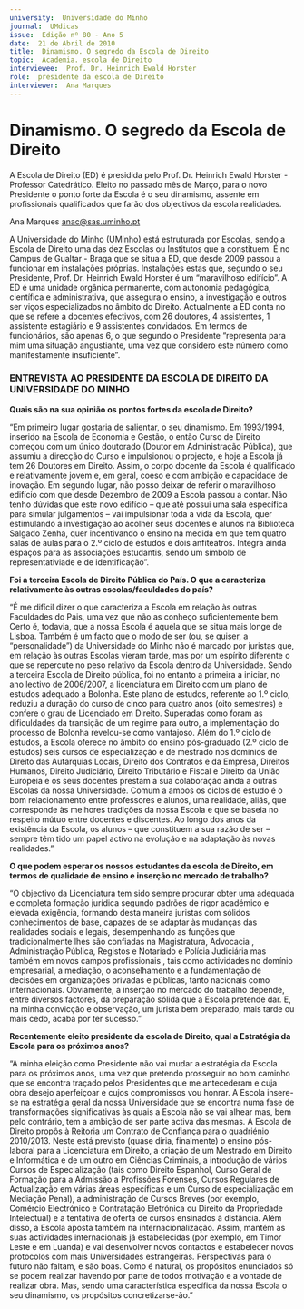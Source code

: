```yaml
---
university:  Universidade do Minho
journal:  UMdicas
issue:  Edição nº 80 - Ano 5
date:  21 de Abril de 2010
title:  Dinamismo. O segredo da Escola de Direito
topic:  Academia. escola de Direito
interviewee:  Prof. Dr. Heinrich Ewald Horster
role:  presidente da escola de Direito
interviewer:  Ana Marques
--- 
```


# Dinamismo. O segredo da Escola de Direito 

A Escola de Direito (ED) é presidida pelo Prof. Dr. Heinrich Ewald Horster - Professor Catedrático. Eleito no passado mês de Março, para o novo Presidente o ponto forte da Escola é o seu dinamismo, assente em profissionais qualificados que farão dos objectivos da escola realidades.
 
Ana Marques anac@sas.uminho.pt 


A Universidade do Minho (UMinho) está estruturada por Escolas, sendo a Escola de Direito uma das dez Escolas ou Institutos que a constituem. É no Campus de Gualtar - Braga que se situa a ED, que desde 2009 passou a funcionar em instalações próprias. Instalações estas que, segundo o seu Presidente, Prof. Dr. Heinrich Ewald Horster é um “maravilhoso edifício”. A ED é uma unidade orgânica permanente, com autonomia pedagógica, científica e administrativa, que assegura o ensino, a investigação e outros ser viços especializados no âmbito do Direito.
Actualmente a ED conta no que se refere a docentes efectivos, com 26 doutores, 4 assistentes, 1 assistente estagiário e 9 assistentes convidados. Em termos de funcionários, são apenas 6, o que segundo o Presidente “representa para mim uma situação angustiante, uma vez que considero este número como manifestamente insuficiente”.
 
### ENTREVISTA AO PRESIDENTE DA ESCOLA DE DIREITO DA UNIVERSIDADE DO MINHO 


**Quais são na sua opinião os pontos fortes da escola de Direito?**

“Em primeiro lugar gostaria de salientar, o seu dinamismo.
Em 1993/1994, inserido na Escola de Economia e Gestão, o então Curso de Direito começou com um único doutorado (Doutor em Administração Pública), que assumiu a direcção do Curso e impulsionou o projecto, e hoje a Escola já tem 26 Doutores em Direito.
Assim, o corpo docente da Escola é qualificado e relativamente jovem e, em geral, coeso e com ambição e capacidade de inovação.
Em segundo lugar, não posso deixar de referir o maravilhoso edifício com que desde Dezembro de 2009 a Escola passou a contar.
Não tenho dúvidas que este novo edifício – que até possui uma sala específica para simular julgamentos – vai impulsionar toda a vida da Escola, quer estimulando a investigação ao acolher seus docentes e alunos na Biblioteca Salgado Zenha, quer incentivando o ensino na medida em que tem quatro salas de aulas para o 2.º ciclo de estudos e dois anfiteatros.
Integra ainda espaços para as associações estudantis, sendo um símbolo de representativiade e de identificação”.
 

**Foi a terceira Escola de Direito Pública do País. O que a caracteriza relativamente às outras escolas/faculdades do país?**

“É me difícil dizer o que caracteriza a Escola em relação às outras Faculdades do Pais, uma vez que não as conheço suficientemente bem. Certo é, todavia, que a nossa Escola é aquela que se situa mais longe de Lisboa. Também é um facto que o modo de ser (ou, se quiser, a “personalidade”) da Universidade do Minho não é marcado por juristas que, em relação às outras Escolas vieram tarde, mas por um espírito diferente o que se repercute no peso relativo da Escola dentro da Universidade.
Sendo a terceira Escola de Direito pública, foi no entanto a primeira a iniciar, no ano lectivo de 2006/2007, a licenciatura em Direito com um plano de estudos adequado a Bolonha. Este plano de estudos, referente ao 1.º ciclo, reduziu a duração do curso de cinco para quatro anos (oito semestres) e confere o grau de Licenciado em Direito. Superadas como foram as dificuldades da transição de um regime para outro, a implementação do processo de Bolonha revelou-se como vantajoso. Além do 1.º ciclo de estudos, a Escola oferece no âmbito do ensino pós-graduado (2.º ciclo de estudos) seis cursos de especialização e de mestrado nos domínios de Direito das Autarquias Locais, Direito dos Contratos e da Empresa, Direitos Humanos, Direito Judiciário, Direito Tributário e Fiscal e Direito da União Europeia e os seus docentes prestam a sua colaboração ainda a outras Escolas da nossa Universidade.
Comum a ambos os ciclos de estudo é o bom relacionamento entre professores e alunos, uma realidade, aliás, que corresponde às melhores tradições da nossa Escola e que se baseia no respeito mútuo entre docentes e discentes.
Ao longo dos anos da existência da Escola, os alunos – que constituem a sua razão de ser – sempre têm tido um papel activo na evolução e na adaptação às novas realidades.”
 

**O que podem esperar os nossos estudantes da escola de Direito, em termos de qualidade de ensino e inserção no mercado de trabalho?**

“O objectivo da Licenciatura tem sido sempre procurar obter uma adequada e completa formação jurídica segundo padrões de rigor académico e elevada exigência, formando desta maneira juristas com sólidos conhecimentos de base, capazes de se adaptar às mudanças das realidades sociais e legais, desempenhando as funções que tradicionalmente lhes são confiadas na Magistratura, Advocacia , Administração Pública, Registos e Notariado e Polícia Judiciária mas também em novos campos profissionais , tais como actividades no domínio empresarial, a mediação, o aconselhamento e a fundamentação de decisões em organizações privadas e públicas, tanto nacionais como internacionais.
Obviamente, a inserção no mercado do trabalho depende, entre diversos factores, da preparação sólida que a Escola pretende dar.
E, na minha convicção e observação, um jurista bem preparado, mais tarde ou mais cedo, acaba por ter sucesso.”
 

**Recentemente eleito presidente da escola de Direito, qual a Estratégia da Escola para os próximos anos?**

“A minha eleição como Presidente não vai mudar a estratégia da Escola para os próximos anos, uma vez que pretendo prosseguir no bom caminho que se encontra traçado pelos Presidentes que me antecederam e cuja obra desejo aperfeiçoar e cujos compromissos vou honrar. A Escola insere-se na estratégia geral da nossa Universidade que se encontra numa fase de transformações significativas às quais a Escola não se vai alhear mas, bem pelo contrário, tem a ambição de ser parte activa das mesmas.
A Escola de Direito propôs à Reitoria um Contrato de Confiança para o quadriénio 2010/2013. Neste está previsto (quase diria, finalmente) o ensino pós-laboral para a Licenciatura em Direito, a criação de um Mestrado em Direito e Informática e de um outro em Ciências Criminais, a introdução de vários Cursos de Especialização (tais como Direito Espanhol, Curso Geral de Formação para a Admissão a Profissões Forenses, Cursos Regulares de Actualização em várias áreas específicas e um Curso de especialização em Mediação Penal), a administração de Cursos Breves (por exemplo, Comércio Electrónico e Contratação Eletrónica ou Direito da Propriedade Intelectual) e a tentativa de oferta de cursos ensinados à distância.
Além disso, a Escola aposta também na internacionalização.
Assim, mantém as suas actividades internacionais já estabelecidas (por exemplo, em Timor Leste e em Luanda) e vai desenvolver novos contactos e estabelecer novos protocolos com mais Universidades estrangeiras. Perspectivas para o futuro não faltam, e são boas.
Como é natural, os propósitos enunciados só se podem realizar havendo por parte de todos motivação e a vontade de realizar obra. Mas, sendo uma característica específica da nossa Escola o seu dinamismo, os propósitos concretizarse-ão.”

